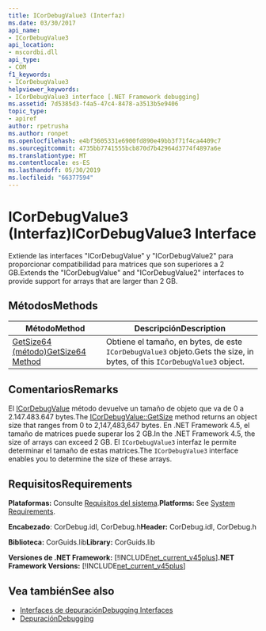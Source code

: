 ```yaml
---
title: ICorDebugValue3 (Interfaz)
ms.date: 03/30/2017
api_name:
- ICorDebugValue3
api_location:
- mscordbi.dll
api_type:
- COM
f1_keywords:
- ICorDebugValue3
helpviewer_keywords:
- ICorDebugValue3 interface [.NET Framework debugging]
ms.assetid: 7d5385d3-f4a5-47c4-8478-a3513b5e9406
topic_type:
- apiref
author: rpetrusha
ms.author: ronpet
ms.openlocfilehash: e4bf3605331e6900fd890e49bb3f71f4ca4409c7
ms.sourcegitcommit: 4735bb7741555bcb870d7b42964d3774f4897a6e
ms.translationtype: MT
ms.contentlocale: es-ES
ms.lasthandoff: 05/30/2019
ms.locfileid: "66377594"
---
```

# <a name="icordebugvalue3-interface"></a><span data-ttu-id="5a225-102">ICorDebugValue3 (Interfaz)</span><span class="sxs-lookup"><span data-stu-id="5a225-102">ICorDebugValue3 Interface</span></span>
<span data-ttu-id="5a225-103">Extiende las interfaces "ICorDebugValue" y "ICorDebugValue2" para proporcionar compatibilidad para matrices que son superiores a 2 GB.</span><span class="sxs-lookup"><span data-stu-id="5a225-103">Extends the "ICorDebugValue" and "ICorDebugValue2" interfaces to provide support for arrays that are larger than 2 GB.</span></span>  
  
## <a name="methods"></a><span data-ttu-id="5a225-104">Métodos</span><span class="sxs-lookup"><span data-stu-id="5a225-104">Methods</span></span>  
  
|<span data-ttu-id="5a225-105">Método</span><span class="sxs-lookup"><span data-stu-id="5a225-105">Method</span></span>|<span data-ttu-id="5a225-106">Descripción</span><span class="sxs-lookup"><span data-stu-id="5a225-106">Description</span></span>|  
|------------|-----------------|  
|[<span data-ttu-id="5a225-107">GetSize64 (método)</span><span class="sxs-lookup"><span data-stu-id="5a225-107">GetSize64 Method</span></span>](../../../../docs/framework/unmanaged-api/debugging/icordebugvalue3-getsize64-method.md)|<span data-ttu-id="5a225-108">Obtiene el tamaño, en bytes, de este `ICorDebugValue3` objeto.</span><span class="sxs-lookup"><span data-stu-id="5a225-108">Gets the size, in bytes, of this `ICorDebugValue3` object.</span></span>|  
  
## <a name="remarks"></a><span data-ttu-id="5a225-109">Comentarios</span><span class="sxs-lookup"><span data-stu-id="5a225-109">Remarks</span></span>  
 <span data-ttu-id="5a225-110">El [ICorDebugValue](../../../../docs/framework/unmanaged-api/debugging/icordebugvalue3-getsize64-method.md) método devuelve un tamaño de objeto que va de 0 a 2.147.483.647 bytes.</span><span class="sxs-lookup"><span data-stu-id="5a225-110">The [ICorDebugValue::GetSize](../../../../docs/framework/unmanaged-api/debugging/icordebugvalue3-getsize64-method.md) method returns an object size that ranges from 0 to 2,147,483,647 bytes.</span></span> <span data-ttu-id="5a225-111">En .NET Framework 4.5, el tamaño de matrices puede superar los 2 GB.</span><span class="sxs-lookup"><span data-stu-id="5a225-111">In the .NET Framework 4.5, the size of arrays can exceed 2 GB.</span></span> <span data-ttu-id="5a225-112">El `ICorDebugValue3` interfaz le permite determinar el tamaño de estas matrices.</span><span class="sxs-lookup"><span data-stu-id="5a225-112">The `ICorDebugValue3` interface enables you to determine the size of these arrays.</span></span>  
  
## <a name="requirements"></a><span data-ttu-id="5a225-113">Requisitos</span><span class="sxs-lookup"><span data-stu-id="5a225-113">Requirements</span></span>  
 <span data-ttu-id="5a225-114">**Plataformas:** Consulte [Requisitos del sistema](../../../../docs/framework/get-started/system-requirements.md).</span><span class="sxs-lookup"><span data-stu-id="5a225-114">**Platforms:** See [System Requirements](../../../../docs/framework/get-started/system-requirements.md).</span></span>  
  
 <span data-ttu-id="5a225-115">**Encabezado**: CorDebug.idl, CorDebug.h</span><span class="sxs-lookup"><span data-stu-id="5a225-115">**Header:** CorDebug.idl, CorDebug.h</span></span>  
  
 <span data-ttu-id="5a225-116">**Biblioteca:** CorGuids.lib</span><span class="sxs-lookup"><span data-stu-id="5a225-116">**Library:** CorGuids.lib</span></span>  
  
 <span data-ttu-id="5a225-117">**Versiones de .NET Framework:** [!INCLUDE[net_current_v45plus](../../../../includes/net-current-v45plus-md.md)]</span><span class="sxs-lookup"><span data-stu-id="5a225-117">**.NET Framework Versions:** [!INCLUDE[net_current_v45plus](../../../../includes/net-current-v45plus-md.md)]</span></span>  
  
## <a name="see-also"></a><span data-ttu-id="5a225-118">Vea también</span><span class="sxs-lookup"><span data-stu-id="5a225-118">See also</span></span>

- [<span data-ttu-id="5a225-119">Interfaces de depuración</span><span class="sxs-lookup"><span data-stu-id="5a225-119">Debugging Interfaces</span></span>](../../../../docs/framework/unmanaged-api/debugging/debugging-interfaces.md)
- [<span data-ttu-id="5a225-120">Depuración</span><span class="sxs-lookup"><span data-stu-id="5a225-120">Debugging</span></span>](../../../../docs/framework/unmanaged-api/debugging/index.md)

